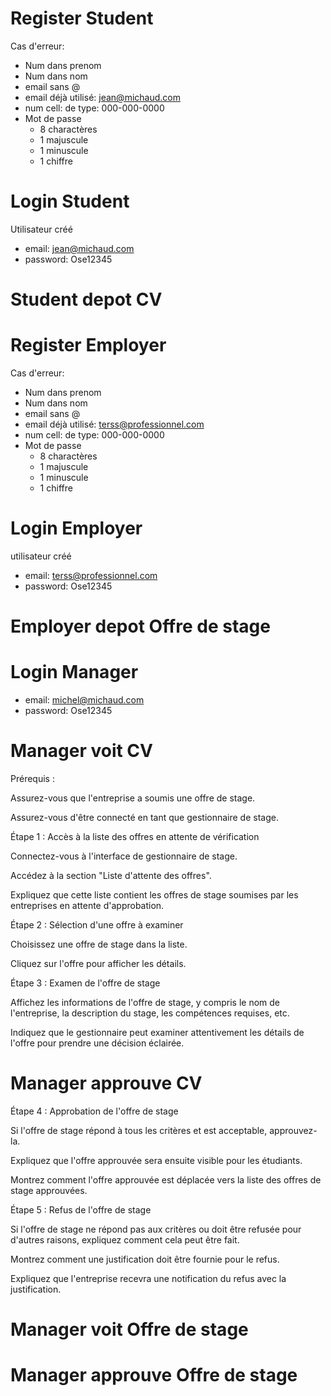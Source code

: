 # Register Student
Cas d'erreur:
- Num dans prenom
- Num dans nom
- email sans @
- email déjà utilisé: jean@michaud.com
- num cell: de type: 000-000-0000
- Mot de passe
    - 8 charactères
    - 1 majuscule
    - 1 minuscule
    - 1 chiffre

# Login Student
Utilisateur créé 

* email: jean@michaud.com
* password: Ose12345

# Student depot CV

# Register Employer
Cas d'erreur:
- Num dans prenom
- Num dans nom
- email sans @
- email déjà utilisé: terss@professionnel.com
- num cell: de type: 000-000-0000
- Mot de passe 
  - 8 charactères
  - 1 majuscule
  - 1 minuscule
  - 1 chiffre

# Login Employer
utilisateur créé

* email: terss@professionnel.com
* password: Ose12345

# Employer depot Offre de stage

# Login Manager
* email: michel@michaud.com
* password: Ose12345

# Manager voit CV
Prérequis :

Assurez-vous que l'entreprise a soumis une offre de stage.

Assurez-vous d'être connecté en tant que gestionnaire de stage.

Étape 1 : Accès à la liste des offres en attente de vérification

Connectez-vous à l'interface de gestionnaire de stage.

Accédez à la section "Liste d'attente des offres".

Expliquez que cette liste contient les offres de stage soumises par les entreprises en attente d'approbation.

Étape 2 : Sélection d'une offre à examiner

Choisissez une offre de stage dans la liste.

Cliquez sur l'offre pour afficher les détails.

Étape 3 : Examen de l'offre de stage

Affichez les informations de l'offre de stage, y compris le nom de l'entreprise, la description du stage, les compétences requises, etc.

Indiquez que le gestionnaire peut examiner attentivement les détails de l'offre pour prendre une décision éclairée.

# Manager approuve CV

Étape 4 : Approbation de l'offre de stage

Si l'offre de stage répond à tous les critères et est acceptable, approuvez-la.

Expliquez que l'offre approuvée sera ensuite visible pour les étudiants.

Montrez comment l'offre approuvée est déplacée vers la liste des offres de stage approuvées.

Étape 5 : Refus de l'offre de stage

Si l'offre de stage ne répond pas aux critères ou doit être refusée pour d'autres raisons, expliquez comment cela peut être fait.

Montrez comment une justification doit être fournie pour le refus.

Expliquez que l'entreprise recevra une notification du refus avec la justification.
# Manager voit Offre de stage
# Manager approuve Offre de stage